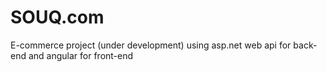 # SOUQ.com
E-commerce project (under development)
using asp.net web api for back-end
and angular for front-end
